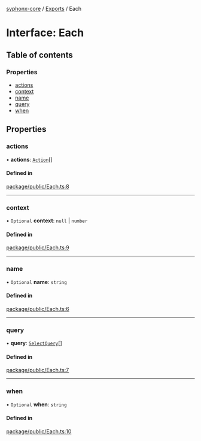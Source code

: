 [syphonx-core](../README.md) / [Exports](../modules.md) / Each

# Interface: Each

## Table of contents

### Properties

- [actions](Each.md#actions)
- [context](Each.md#context)
- [name](Each.md#name)
- [query](Each.md#query)
- [when](Each.md#when)

## Properties

### actions

• **actions**: [`Action`](../modules.md#action)[]

#### Defined in

[package/public/Each.ts:8](https://github.com/dtempx/syphonx-core/blob/1f6e1bf/package/public/Each.ts#L8)

___

### context

• `Optional` **context**: ``null`` \| `number`

#### Defined in

[package/public/Each.ts:9](https://github.com/dtempx/syphonx-core/blob/1f6e1bf/package/public/Each.ts#L9)

___

### name

• `Optional` **name**: `string`

#### Defined in

[package/public/Each.ts:6](https://github.com/dtempx/syphonx-core/blob/1f6e1bf/package/public/Each.ts#L6)

___

### query

• **query**: [`SelectQuery`](../modules.md#selectquery)[]

#### Defined in

[package/public/Each.ts:7](https://github.com/dtempx/syphonx-core/blob/1f6e1bf/package/public/Each.ts#L7)

___

### when

• `Optional` **when**: `string`

#### Defined in

[package/public/Each.ts:10](https://github.com/dtempx/syphonx-core/blob/1f6e1bf/package/public/Each.ts#L10)
